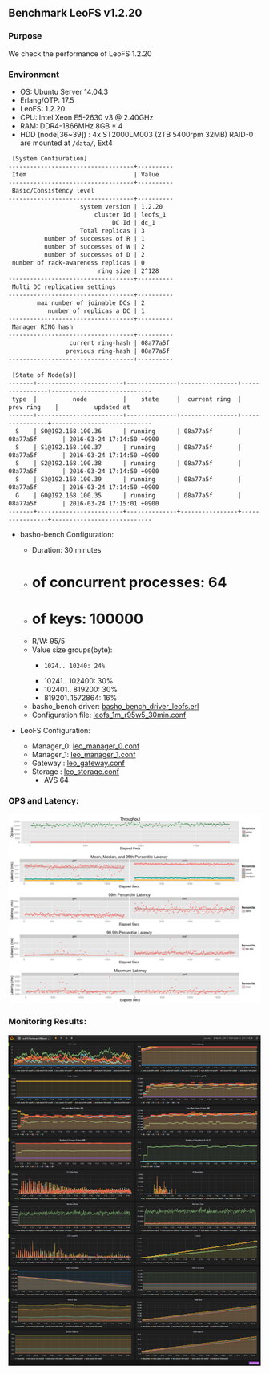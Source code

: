 ## Benchmark LeoFS v1.2.20

### Purpose
We check the performance of LeoFS 1.2.20

### Environment

* OS: Ubuntu Server 14.04.3
* Erlang/OTP: 17.5
* LeoFS: 1.2.20
* CPU: Intel Xeon E5-2630 v3 @ 2.40GHz
* RAM: DDR4-1866MHz 8GB * 4
* HDD (node[36~39]) : 4x ST2000LM003 (2TB 5400rpm 32MB) RAID-0 are mounted at `/data/`, Ext4

```
 [System Confiuration]
-----------------------------------+----------
 Item                              | Value    
-----------------------------------+----------
 Basic/Consistency level
-----------------------------------+----------
                    system version | 1.2.20
                        cluster Id | leofs_1
                             DC Id | dc_1
                    Total replicas | 3
          number of successes of R | 1
          number of successes of W | 2
          number of successes of D | 2
 number of rack-awareness replicas | 0
                         ring size | 2^128
-----------------------------------+----------
 Multi DC replication settings
-----------------------------------+----------
        max number of joinable DCs | 2
           number of replicas a DC | 1
-----------------------------------+----------
 Manager RING hash
-----------------------------------+----------
                 current ring-hash | 08a77a5f
                previous ring-hash | 08a77a5f
-----------------------------------+----------

 [State of Node(s)]
-------+------------------------+--------------+----------------+----------------+----------------------------
 type  |          node          |    state     |  current ring  |   prev ring    |          updated at         
-------+------------------------+--------------+----------------+----------------+----------------------------
  S    | S0@192.168.100.36      | running      | 08a77a5f       | 08a77a5f       | 2016-03-24 17:14:50 +0900
  S    | S1@192.168.100.37      | running      | 08a77a5f       | 08a77a5f       | 2016-03-24 17:14:50 +0900
  S    | S2@192.168.100.38      | running      | 08a77a5f       | 08a77a5f       | 2016-03-24 17:14:50 +0900
  S    | S3@192.168.100.39      | running      | 08a77a5f       | 08a77a5f       | 2016-03-24 17:14:50 +0900
  G    | G0@192.168.100.35      | running      | 08a77a5f       | 08a77a5f       | 2016-03-24 17:15:01 +0900
-------+------------------------+--------------+----------------+----------------+----------------------------

```

* basho-bench Configuration:
    * Duration: 30 minutes
    * # of concurrent processes: 64
    * # of keys: 100000
    * R/W: 95/5
    * Value size groups(byte):
        *     1024.. 10240: 24%
        *   10241.. 102400: 30%
        *  102401.. 819200: 30%
        *  819201..1572864: 16%
    * basho_bench driver: [basho_bench_driver_leofs.erl](https://github.com/leo-project/basho_bench/blob/1.4/src/basho_bench_driver_leofs.erl)
    * Configuration file: [leofs_1m_r95w5_30min.conf](leofs_1m_r95w5_30min.conf)

* LeoFS Configuration:
    * Manager_0: [leo_manager_0.conf](conf/leo_manager_0.conf)
    * Manager_1: [leo_manager_1.conf](conf/leo_manager_1.conf)
    * Gateway  : [leo_gateway.conf](conf/leo_gateway_0.conf)
    * Storage  : [leo_storage.conf](conf/leo_storage_0.conf)
      * AVS 64

### OPS and Latency:

![ops-latency](summary.png)

### Monitoring Results:

![monitoring-results](grafana.png)
